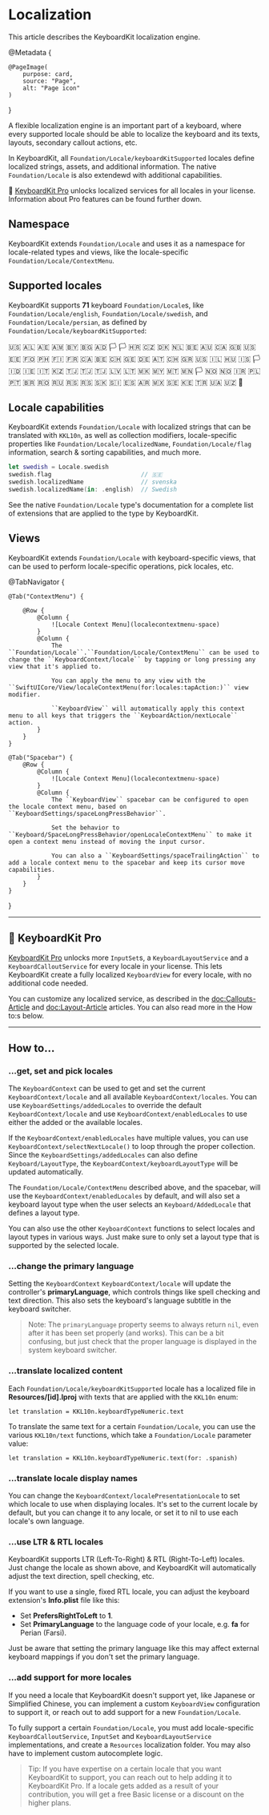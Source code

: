 # Localization

This article describes the KeyboardKit localization engine.

@Metadata {

    @PageImage(
        purpose: card,
        source: "Page",
        alt: "Page icon"
    )
}

A flexible localization engine is an important part of a keyboard, where every supported locale should be able to localize the keyboard and its texts, layouts, secondary callout actions, etc.

In KeyboardKit, all ``Foundation/Locale/keyboardKitSupported`` locales define localized strings, assets, and additional information. The native ``Foundation/Locale`` is also extendewd with additional capabilities.

👑 [KeyboardKit Pro][Pro] unlocks localized services for all locales in your license. Information about Pro features can be found further down.

[Pro]: https://github.com/KeyboardKit/KeyboardKitPro



## Namespace

KeyboardKit extends ``Foundation/Locale`` and uses it as a namespace for locale-related types and views, like the locale-specific ``Foundation/Locale/ContextMenu``.



## Supported locales

KeyboardKit supports **71** keyboard ``Foundation/Locale``s, like ``Foundation/Locale/english``, ``Foundation/Locale/swedish``, and ``Foundation/Locale/persian``, as defined by ``Foundation/Locale/keyboardKitSupported``:

🇺🇸 🇦🇱 🇦🇪 🇦🇲 🇧🇾 🇧🇬 🇦🇩 🏳️ 🏳️ 🇭🇷
🇨🇿 🇩🇰 🇳🇱 🇧🇪 🇦🇺 🇨🇦 🇬🇧 🇺🇸 🇪🇪 🇫🇴
🇵🇭 🇫🇮 🇫🇷 🇨🇦 🇧🇪 🇨🇭 🇬🇪 🇩🇪 🇦🇹 🇨🇭 
🇬🇷 🇺🇸 🇮🇱 🇭🇺 🇮🇸 🏳️ 🇮🇩 🇮🇪 🇮🇹 🇰🇿
🇹🇯 🇹🇯 🇹🇯 🇱🇻 🇱🇹 🇲🇰 🇲🇾 🇲🇹 🇲🇳 🏳️
🇳🇴 🇳🇴 🇮🇷 🇵🇱 🇵🇹 🇧🇷 🇷🇴 🇷🇺 🇷🇸 🇷🇸
🇸🇰 🇸🇮 🇪🇸 🇦🇷 🇲🇽 🇸🇪 🇰🇪 🇹🇷 🇺🇦 🇺🇿
🏴󠁧󠁢󠁷󠁬󠁳󠁿 


## Locale capabilities

KeyboardKit extends ``Foundation/Locale`` with localized strings that can be translated with ``KKL10n``, as well as collection modifiers, locale-specific properties like ``Foundation/Locale/localizedName``, ``Foundation/Locale/flag`` information, search & sorting capabilities, and much more.

```swift
let swedish = Locale.swedish
swedish.flag                         // 🇸🇪
swedish.localizedName                // svenska
swedish.localizedName(in: .english)  // Swedish
```

See the native ``Foundation/Locale`` type's documentation for a complete list of extensions that are applied to the type by KeyboardKit. 


## Views

KeyboardKit extends ``Foundation/Locale`` with keyboard-specific views, that can be used to perform locale-specific operations, pick locales, etc.

@TabNavigator {
    
    @Tab("ContextMenu") {
        
        @Row {
            @Column {
                ![Locale Context Menu](localecontextmenu-space)
            }
            @Column {
                The ``Foundation/Locale``.``Foundation/Locale/ContextMenu`` can be used to change the ``KeyboardContext/locale`` by tapping or long pressing any view that it's applied to.
                
                You can apply the menu to any view with the ``SwiftUICore/View/localeContextMenu(for:locales:tapAction:)`` view modifier.
                
                ``KeyboardView`` will automatically apply this context menu to all keys that triggers the ``KeyboardAction/nextLocale`` action.
            }
        }
    }
    
    @Tab("Spacebar") {
        @Row {
            @Column {
                ![Locale Context Menu](localecontextmenu-space)
            }
            @Column {
                The ``KeyboardView`` spacebar can be configured to open the locale context menu, based on ``KeyboardSettings/spaceLongPressBehavior``.
                
                Set the behavior to ``Keyboard/SpaceLongPressBehavior/openLocaleContextMenu`` to make it open a context menu instead of moving the input cursor.
                
                You can also a ``KeyboardSettings/spaceTrailingAction`` to add a locale context menu to the spacebar and keep its cursor move capabilities.
            }
        }
    }
}


---

## 👑 KeyboardKit Pro

[KeyboardKit Pro][Pro] unlocks more ``InputSet``s, a ``KeyboardLayoutService`` and a ``KeyboardCalloutService`` for every locale in your license. This lets KeyboardKit create a fully localized ``KeyboardView`` for every locale, with no additional code needed.

You can customize any localized service, as described in the <doc:Callouts-Article> and <doc:Layout-Article> articles. You can also read more in the How to:s below.


---

## How to...


### ...get, set and pick locales 

The ``KeyboardContext`` can be used to get and set the current ``KeyboardContext/locale`` and all available ``KeyboardContext/locales``. You can use ``KeyboardSettings/addedLocales`` to override the default ``KeyboardContext/locale`` and use ``KeyboardContext/enabledLocales`` to use either the added or the available locales.

If the ``KeyboardContext/enabledLocales`` have multiple values, you can use ``KeyboardContext/selectNextLocale()`` to loop through the proper collection. Since the ``KeyboardSettings/addedLocales`` can also define ``Keyboard/LayoutType``, the ``KeyboardContext/keyboardLayoutType`` will be updated automatically.

The ``Foundation/Locale/ContextMenu`` described above, and the spacebar, will use the ``KeyboardContext/enabledLocales`` by default, and will also set a keyboard layout type when the user selects an ``Keyboard/AddedLocale`` that defines a layout type.

You can also use the other ``KeyboardContext`` functions to select locales and layout types in various ways. Just make sure to only set a layout type that is supported by the selected locale.


### ...change the primary language

Setting the ``KeyboardContext`` ``KeyboardContext/locale`` will update the controller's **primaryLanguage**, which controls things like spell checking and text direction. This also sets the keyboard's language subtitle in the keyboard switcher.

> Note: The `primaryLanguage` property seems to always return `nil`, even after it has been set properly (and works). This can be a bit confusing, but just check that the proper language is displayed in the system keyboard switcher.


### ...translate localized content

Each ``Foundation/Locale/keyboardKitSupported`` locale has a localized file in **Resources/[id].lproj** with texts that are applied with the ``KKL10n`` enum:

```
let translation = KKL10n.keyboardTypeNumeric.text
```

To translate the same text for a certain ``Foundation/Locale``, you can use the various ``KKL10n/text`` functions, which take a ``Foundation/Locale`` parameter value:

```
let translation = KKL10n.keyboardTypeNumeric.text(for: .spanish)
```

### ...translate locale display names

You can change the ``KeyboardContext/localePresentationLocale`` to set which locale to use when displaying locales. It's set to the current locale by default, but you can change it to any locale, or set it to nil to use each locale's own language.


### ...use LTR & RTL locales

KeyboardKit supports LTR (Left-To-Right) & RTL (Right-To-Left) locales. Just change the locale as shown above, and KeyboardKit will automatically adjust the text direction, spell checking, etc.

If you want to use a single, fixed RTL locale, you can adjust the keyboard extension's **Info.plist** file like this:

* Set **PrefersRightToLeft** to **1**.
* Set **PrimaryLanguage** to the language code of your locale, e.g. **fa** for Perian (Farsi).

Just be aware that setting the primary language like this may affect external keyboard mappings if you don't set the primary language.


### ...add support for more locales

If you need a locale that KeyboardKit doesn't support yet, like Japanese or Simplified Chinese, you can implement a custom ``KeyboardView`` configuration to support it, or reach out to add support for a new ``Foundation/Locale``.

To fully support a certain ``Foundation/Locale``, you must add locale-specific ``KeyboardCalloutService``, ``InputSet`` and ``KeyboardLayoutService`` implementations, and create a `Resources` localization folder. You may also have to implement custom autocomplete logic.

> Tip: If you have expertise on a certain locale that you want KeyboardKit to support, you can reach out to help adding it to KeyboardKit Pro. If a locale gets added as a result of your contribution, you will get a free Basic license or a discount on the higher plans.   


[Pro]: https://github.com/KeyboardKit/KeyboardKitPro
